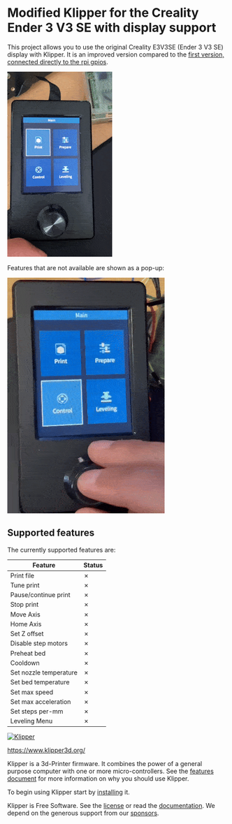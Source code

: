# Modified Klipper for the Creality Ender 3 V3 SE with display support 

This project allows you to use the original Creality E3V3SE (Ender 3 V3 SE) display with Klipper. It is an improved version compared to the [first version, connected directly to the rpi gpios](https://github.com/jpcurti/E3V3SE_display_klipper).
 
![Demonstration image](docs/img/display_e3v3se_klipper.gif)

Features that are not available are shown as a pop-up:

![Demonstration image](https://github.com/jpcurti/E3V3SE_display_klipper/blob/main/docs/img/disabled_features.gif?raw=true)

## Supported features

The currently supported features are:

| Feature                | Status  |
| ---------------------- | ------- |
| Print file             | &cross; |
| Tune print             | &cross; |
| Pause/continue print   | &cross; |
| Stop print             | &cross; |
| Move Axis              | &cross; |
| Home Axis              | &cross; |
| Set Z offset           | &cross; |
| Disable step motors    | &cross; |
| Preheat bed            | &cross; |
| Cooldown               | &cross; |
| Set nozzle temperature | &cross; |
| Set bed temperature    | &cross; |
| Set max speed          | &cross; |
| Set max acceleration   | &cross; |
| Set steps per-mm       | &cross; |
| Leveling Menu          | &cross; |



[![Klipper](docs/img/klipper-logo-small.png)](https://www.klipper3d.org/)

https://www.klipper3d.org/

Klipper is a 3d-Printer firmware. It combines the power of a general
purpose computer with one or more micro-controllers. See the
[features document](https://www.klipper3d.org/Features.html) for more
information on why you should use Klipper.

To begin using Klipper start by
[installing](https://www.klipper3d.org/Installation.html) it.

Klipper is Free Software. See the [license](COPYING) or read the
[documentation](https://www.klipper3d.org/Overview.html). We depend on
the generous support from our
[sponsors](https://www.klipper3d.org/Sponsors.html).
